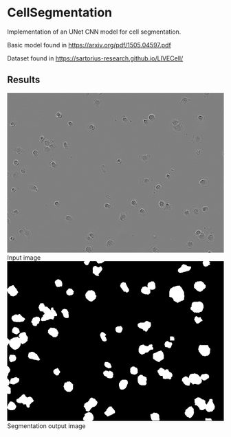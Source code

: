 # CellSegmentation
Implementation of an UNet CNN model for cell segmentation.

Basic model found in https://arxiv.org/pdf/1505.04597.pdf 

Dataset found in https://sartorius-research.github.io/LIVECell/ 

## Results

![image alt >](/A172_Phase_C7_1_00d00h00m_1.png)
Input image
![image alt <](/saved_images/0.png) 
Segmentation output image
